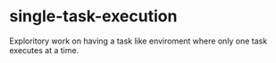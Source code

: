 # single-task-execution
Exploritory work on having a task like enviroment where only one task executes at a time.
